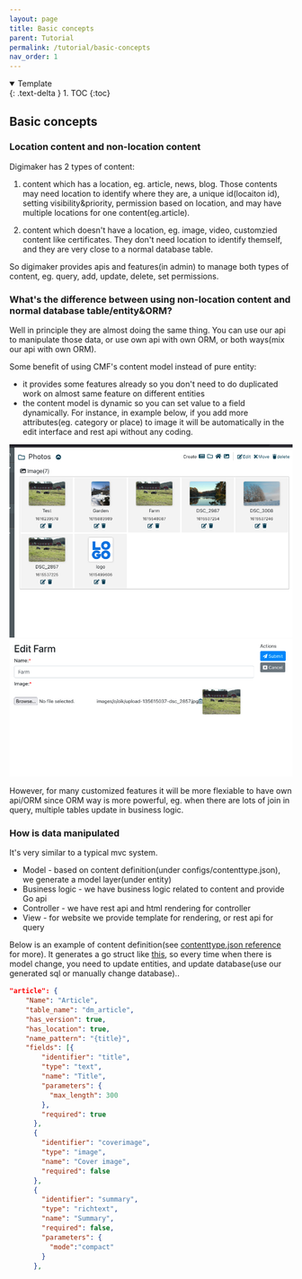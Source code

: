 ```yaml
---
layout: page
title: Basic concepts
parent: Tutorial
permalink: /tutorial/basic-concepts
nav_order: 1
---
```


<details open markdown="block">
  <summary>
    Template
  </summary>
  {: .text-delta }
1. TOC
{:toc}
</details>

## Basic concepts

### Location content and non-location content
Digimaker has 2 types of content: 

1) content which has a location, eg. article, news, blog. Those contents may need location to identify where they are, a unique id(locaiton id), setting visibility&priority, permission based on location, and may have multiple locations for one content(eg.article).

2) content which doesn't have a location, eg. image, video, customzied content like certificates. They don't need location to identify themself, and they are very close to a normal database table.


So digimaker provides apis and features(in admin) to manage both types of content, eg. query, add, update, delete, set permissions.


### What's the difference between using non-location content and normal database table/entity&ORM? 

Well in principle they are almost doing the same thing. You can use our api to manipulate those data, or use own api with own ORM, or both ways(mix our api with own ORM). 

Some benefit of using CMF's content model instead of pure entity:

- it provides some features already so you don't need to do duplicated work on almost same feature on different entities 
- the content model is dynamic so you can set value to a field dynamically. For instance, in example below, if you add more attributes(eg. category or place) to image it will be automatically in the edit interface and rest api without any coding. 

<img src="../assets/images/content_image.png" width="600px"/>

<img src="../assets/images/content_image_edit.png"  width="600px"/>


However, for many customized features it will be more flexiable to have own api/ORM since ORM way is more powerful, eg. when there are lots of join in query, multiple tables update in business logic.



### How is data manipulated
It's very similar to a typical mvc system.

- Model - based on content definition(under configs/contenttype.json), we generate a model layer(under entity)
- Business logic - we have business logic related to content and provide Go api
- Controller - we have rest api and html rendering for controller
- View - for website we provide template for rendering, or rest api for query

Below is an example of content definition(see [contenttype.json reference](../references/contenttype) for more). It generates a go struct like [this](https://github.com/digimakergo/dmdemo/blob/master/entity/article.go), so every time when there is model change, you need to update entities, and update database(use our generated sql or manually change database)..
```json
"article": {
    "Name": "Article",
    "table_name": "dm_article",
    "has_version": true,
    "has_location": true,
    "name_pattern": "{title}",
    "fields": [{
        "identifier": "title",
        "type": "text",
        "name": "Title",
        "parameters": {
          "max_length": 300
        },
        "required": true
      },     
      {
        "identifier": "coverimage",
        "type": "image",
        "name": "Cover image",
        "required": false
      },
      {
        "identifier": "summary",
        "type": "richtext",
        "name": "Summary",
        "required": false,
        "parameters": {
          "mode":"compact"
        }
      },
 ```

